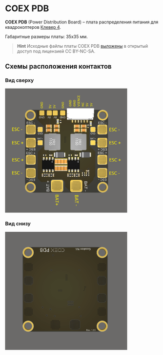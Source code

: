 # COEX PDB

**COEX PDB** (Power Distribution Board) – плата распределения питания для квадрокоптеров <a href="assemble_4_2.md">Клевер&nbsp;4</a>.

Габаритные размеры платы: 35x35 мм.

> **Hint** Исходные файлы платы COEX PDB [выложены](https://github.com/CopterExpress/hardware/tree/master/COEX%20PDB) в открытый доступ под лицензией CC BY-NC-SA.

## Схемы расположения контактов

### Вид сверху

<img src="../assets/coex_pdb/coex-pdb-top.png" width=400 class=zoom>

### Вид снизу

<img src="../assets/coex_pdb/coex-pdb-bottom.png" width=400 class=zoom>
